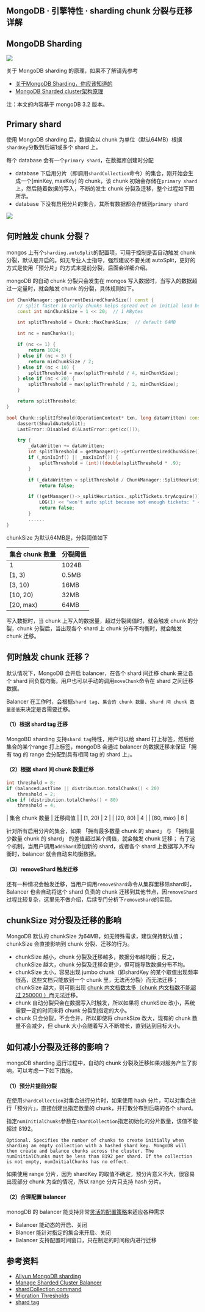## MongoDB · 引擎特性 · sharding chunk 分裂与迁移详解


    
## MongoDB Sharding


![][0]  


关于 MongoDB sharding 的原理，如果不了解请先参考  


* [关于MongoDB Sharding，你应该知道的][2]
* [MongoDB Sharded cluster架构原理][3]



注：本文的内容基于 mongoDB 3.2 版本。  

## Primary shard


使用 MongoDB sharding 后，数据会以 chunk 为单位（默认64MB）根据`shardKey`分散到后端1或多个 shard 上。  


每个 database 会有一个`primary shard`，在数据库创建时分配  


* database 下启用分片（即调用`shardCollection`命令）的集合，刚开始会生成一个[minKey, maxKey] 的 chunk，该 chunk 初始会存储在`primary shard`上，然后随着数据的写入，不断的发生 chunk 分裂及迁移，整个过程如下图所示。
* database 下没有启用分片的集合，其所有数据都会存储到`primary shard`



![][1]  

## 何时触发 chunk 分裂？


mongos 上有个`sharding.autoSplit`的配置项，可用于控制是否自动触发 chunk 分裂，默认是开启的。如无专业人士指导，强烈建议不要关闭 autoSplit，更好的方式是使用「预分片」的方式来提前分裂，后面会详细介绍。  


mongoDB 的自动 chunk 分裂只会发生在 mongos 写入数据时，当写入的数据超过一定量时，就会触发 chunk 的分裂，具体规则如下。  

```cpp
int ChunkManager::getCurrentDesiredChunkSize() const {
    // split faster in early chunks helps spread out an initial load better
    const int minChunkSize = 1 << 20;  // 1 MBytes

    int splitThreshold = Chunk::MaxChunkSize;  // default 64MB

    int nc = numChunks();

    if (nc <= 1) {
        return 1024;
    } else if (nc < 3) {
        return minChunkSize / 2;
    } else if (nc < 10) {
        splitThreshold = max(splitThreshold / 4, minChunkSize);
    } else if (nc < 20) {
        splitThreshold = max(splitThreshold / 2, minChunkSize);
    }

    return splitThreshold;
} 

bool Chunk::splitIfShould(OperationContext* txn, long dataWritten) const {
    dassert(ShouldAutoSplit);
    LastError::Disabled d(&LastError::get(cc()));

    try {
        _dataWritten += dataWritten;
        int splitThreshold = getManager()->getCurrentDesiredChunkSize();
        if (_minIsInf() || _maxIsInf()) {
            splitThreshold = (int)((double)splitThreshold * .9);
        }

        if (_dataWritten < splitThreshold / ChunkManager::SplitHeuristics::splitTestFactor)
            return false;

        if (!getManager()->_splitHeuristics._splitTickets.tryAcquire()) {
            LOG(1) << "won't auto split because not enough tickets: " << getManager()->getns();
            return false;
        }
        ......
}

```


chunkSize 为默认64MB是，分裂阈值如下

| 集合 chunk 数量 | 分裂阈值 |
| - | - |
| 1 | 1024B |
| [1, 3) | 0.5MB |
| [3, 10) | 16MB |
| [10, 20) | 32MB |
| [20, max) | 64MB |



写入数据时，当 chunk 上写入的数据量，超过分裂阈值时，就会触发 chunk 的分裂，chunk 分裂后，当出现各个 shard 上 chunk 分布不均衡时，就会触发 chunk 迁移。  

## 何时触发 chunk 迁移？


默认情况下，MongoDB 会开启 balancer，在各个 shard 间迁移 chunk 来让各个 shard 间负载均衡。用户也可以手动的调用`moveChunk`命令在 shard 之间迁移数据。  


Balancer 在工作时，会根据`shard tag`、`集合的 chunk 数量`、`shard 间 chunk 数量差值`来决定是否需要迁移。  

#### （1）根据 shard tag 迁移


MongoBD sharding 支持`shard tag`特性，用户可以给 shard 打上标签，然后给集合的某个range 打上标签，mongoDB 会通过 balancer 的数据迁移来保证「拥有 tag 的 range 会分配到具有相同 tag 的 shard 上」。  

#### （2）根据 shard 间 chunk 数量迁移

```cpp
int threshold = 8;
if (balancedLastTime || distribution.totalChunks() < 20)
    threshold = 2;
else if (distribution.totalChunks() < 80)
    threshold = 4;

```

| 集合 chunk 数量 | 迁移阈值 |
| [1, 20) | 2 |
| [20, 80) | 4 |
| [80, max) | 8 |



针对所有启用分片的集合，如果 「拥有最多数量 chunk 的 shard」 与 「拥有最少数量 chunk 的 shard」 的差值超过某个阈值，就会触发 chunk 迁移； 有了这个机制，当用户调用`addShard`添加新的 shard，或者各个 shard 上数据写入不均衡时，balancer 就会自动来均衡数据。  

#### （3）removeShard 触发迁移


还有一种情况会触发迁移，当用户调用`removeShard`命令从集群里移除shard时，Balancer 也会自动将这个 shard 负责的 chunk 迁移到其他节点，因`removeShard`过程比较复杂，这里先不做介绍，后续专门分析下`removeShard`的实现。  

## chunkSize 对分裂及迁移的影响


MongoDB 默认的 chunkSize 为64MB，如无特殊需求，建议保持默认值；chunkSize 会直接影响到 chunk 分裂、迁移的行为。  


* chunkSize 越小，chunk 分裂及迁移越多，数据分布越均衡；反之，chunkSize 越大，chunk 分裂及迁移会更少，但可能导致数据分布不均。
* chunkSize 太小，容易出现 jumbo chunk（即shardKey 的某个取值出现频率很高，这些文档只能放到一个 chunk 里，无法再分裂）而无法迁移；chunkSize 越大，则可能出现 [chunk 内文档数太多（chunk 内文档数不能超过 250000 ）][4]而无法迁移。
* chunk 自动分裂只会在数据写入时触发，所以如果将 chunkSize 改小，系统需要一定的时间来将 chunk 分裂到指定的大小。
* chunk 只会分裂，不会合并，所以即使将 chunkSize 改大，现有的 chunk 数量不会减少，但 chunk 大小会随着写入不断增长，直到达到目标大小。



## 如何减小分裂及迁移的影响？


mongoDB sharding 运行过程中，自动的 chunk 分裂及迁移如果对服务产生了影响，可以考虑一下如下措施。  

#### （1）预分片提前分裂


在使用`shardCollection`对集合进行分片时，如果使用 hash 分片，可以对集合进行「预分片」，直接创建出指定数量的 chunk，并打散分布到后端的各个 shard。  


指定`numInitialChunks`参数在`shardCollection`指定初始化的分片数量，该值不能超过 8192。  

```LANG
Optional. Specifies the number of chunks to create initially when sharding an empty collection with a hashed shard key. MongoDB will then create and balance chunks across the cluster. The numInitialChunks must be less than 8192 per shard. If the collection is not empty, numInitialChunks has no effect.

```


如果使用 range 分片，因为 shardKey 的取值不确定，预分片意义不大，很容易出现部分 chunk 为空的情况，所以 range 分片只支持 hash 分片。  

#### （2）合理配置 balancer


monogDB 的 balancer 能支持非常[灵活的配置策略][5]来适应各种需求  


* Balancer 能动态的开启、关闭
* Blancer 能针对指定的集合来开启、关闭
* Balancer 支持配置时间窗口，只在制定的时间段内进行迁移


## 参考资料


* [Aliyun MongoDB sharding][6]
* [Manage Sharded Cluster Balancer][7]
* [shardCollection command][8]
* [Migration Thresholds][9]
* [shard tag][10]



[2]: https://yq.aliyun.com/articles/60096
[3]: https://yq.aliyun.com/articles/32434
[4]: https://docs.mongodb.com/manual/reference/limits/#Maximum-Number-of-Documents-Per-Chunk-to-Migrate
[5]: (https://docs.mongodb.com/manual/tutorial/manage-sharded-cluster-balancer/)
[6]: https://promotion.aliyun.com/ntms/act/sharding.html
[7]: https://docs.mongodb.com/manual/tutorial/manage-sharded-cluster-balancer/
[8]: https://docs.mongodb.com/manual/reference/method/sh.shardCollection/
[9]: https://docs.mongodb.com/manual/core/sharding-balancer-administration/#sharding-migration-thresholds
[10]: https://docs.mongodb.com/v3.2/tutorial/administer-shard-tags/
[0]: http://mysql.taobao.org/monthly/pic/201808/mongo1.png
[1]: http://mysql.taobao.org/monthly/pic/201808/mongo2.png